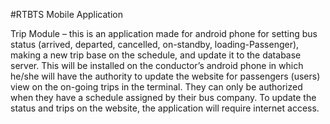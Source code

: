 #RTBTS Mobile Application

Trip Module – this is an application made for android phone for setting bus status (arrived, departed, cancelled, on-standby, loading-Passenger), making a new trip base on the schedule, and update it to the database server. This will be installed on the conductor’s android phone in which he/she will have the authority to update the website for passengers (users) view on the on-going trips in the terminal. They can only be authorized when they have a schedule assigned by their bus company. To update the status and trips on the website, the application will require internet access.
